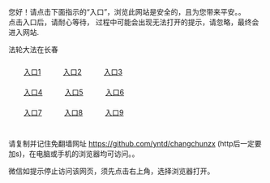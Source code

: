 您好！请点击下面指示的“入口”，浏览此网站是安全的，且为您带来平安。。 <br/>
点击入口后，请耐心等待， 过程中可能会出现无法打开的提示，请忽略，最终会进入网站. </br>

法轮大法在长春<br/>
<div style="padding:10px"><a style="margin:20px" target="_blank" href="https://d4nxucs15uw7p.cloudfront.net/2Qpsp?fdfezk" id="ccLink1" rel="nofollow">入口1</a> <a target="_blank" style="margin:20px" href="https://dqho66g8kw8e8.cloudfront.net/2Qpsp?fzrfje" id="ccLink2" rel="nofollow">入口2</a> <a style="margin:20px" target="_blank" href="https://d3lovtz6c3kwzj.cloudfront.net/2Qpsp?grrudybm" id="ccLink3" rel="nofollow">入口3</a></div>

<div style="padding:10px" ><a style="margin:20px" target="_blank" href="https://d4nxucs15uw7p.cloudfront.net/2Qpsp?fdfezk" id="ccLink4" rel="nofollow">入口4</a> <a style="margin:20px" href="https://dqho66g8kw8e8.cloudfront.net/2Qpsp?fzrfje" target="_blank" id="ccLink5" rel="nofollow">入口5</a> <a style="margin:20px" href="https://d3lovtz6c3kwzj.cloudfront.net/2Qpsp?grrudybm" target="_blank" id="ccLink6" rel="nofollow">入口6</a></div>

<div style="padding:10px"><a style="margin:20px" target="_blank" href="https://d4nxucs15uw7p.cloudfront.net/2Qpsp?fdfezk" id="ccLink7" rel="nofollow">入口7</a> <a style="margin:20px" href="https://dqho66g8kw8e8.cloudfront.net/2Qpsp?fzrfje" target="_blank" id="ccLink8" rel="nofollow">入口8</a> <a style="margin:20px" target="_blank" href="https://d3lovtz6c3kwzj.cloudfront.net/2Qpsp?grrudybm" id="ccLink9" rel="nofollow">入口9</a></div>

<br/>



请复制并记住免翻墙网址 https://github.com/yntd/changchunzx (http后一定要加s)，在电脑或手机的浏览器均可访问。。<br/>

微信如提示停止访问该网页，须先点击右上角，选择浏览器打开。
